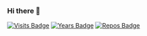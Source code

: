 ### Hi there 👋

[![Visits Badge](https://badges.pufler.dev/visits/ziti/git-badges)](https://badges.pufler.dev)
[![Years Badge](https://badges.pufler.dev/years/ziti)](https://badges.pufler.dev)
[![Repos Badge](https://badges.pufler.dev/repos/ziti)](https://badges.pufler.dev)
